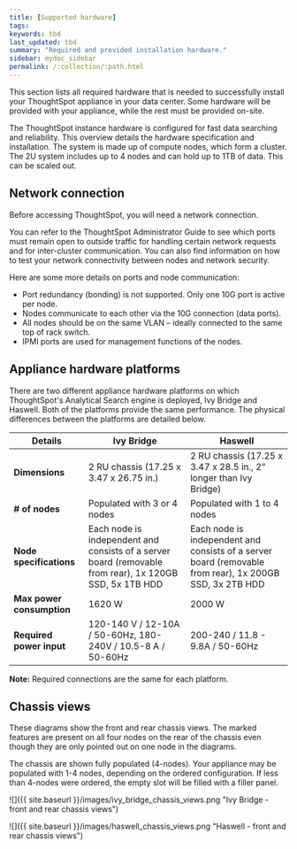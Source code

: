 ```yaml
---
title: [Supported hardware]
tags:
keywords: tbd
last_updated: tbd
summary: "Required and provided installation hardware."
sidebar: mydoc_sidebar
permalink: /:collection/:path.html
---
```


This section lists all required hardware that is needed to successfully install your ThoughtSpot appliance in your data center. Some hardware will be provided with your appliance, while the rest must be provided on-site.

The ThoughtSpot instance hardware is configured for fast data searching and reliability. This overview details the hardware specification and installation. The system is made up of compute nodes, which form a cluster. The 2U system includes up to 4 nodes and can hold up to 1TB of data. This can be scaled out.

## Network connection

Before accessing ThoughtSpot, you will need a network connection.

You can refer to the ThoughtSpot Administrator Guide to see which ports must remain open to outside traffic for handling certain network requests and for inter-cluster communication. You can also find information on how to test your network connectivity between nodes and network security.

Here are some more details on ports and node communication:

-   Port redundancy \(bonding\) is not supported. Only one 10G port is active per node.
-   Nodes communicate to each other via the 10G connection \(data ports\).
-   All nodes should be on the same VLAN – ideally connected to the same top of rack switch.
-   IPMI ports are used for management functions of the nodes.


## Appliance hardware platforms

There are two different appliance hardware platforms on which ThoughtSpot's Analytical Search engine is deployed, Ivy Bridge and Haswell. Both of the platforms provide the same performance. The physical differences between the platforms are detailed below.

|Details|Ivy Bridge|Haswell|
|-------|----------|-------|
|**Dimensions**|2 RU chassis \(17.25 x 3.47 x 26.75 in.\)|2 RU chassis \(17.25 x 3.47 x 28.5 in., 2” longer than Ivy Bridge\)|
|**\# of nodes**|Populated with 3 or 4 nodes|Populated with 1 to 4 nodes|
|**Node specifications**|Each node is independent and consists of a server board \(removable from rear\), 1x 120GB SSD, 5x 1TB HDD|Each node is independent and consists of a server board \(removable from rear\), 1x 200GB SSD, 3x 2TB HDD|
|**Max power consumption**|1620 W|2000 W|
|**Required power input**|120-140 V / 12-10A / 50-60Hz, 180-240V / 10.5-8 A / 50-60Hz|200-240 / 11.8 - 9.8A / 50-60Hz|

**Note:** Required connections are the same for each platform.


## Chassis views

These diagrams show the front and rear chassis views. The marked features are present on all four nodes on the rear of the chassis even though they are only pointed out on one node in the diagrams.

The chassis are shown fully populated \(4-nodes\). Your appliance may be populated with 1-4 nodes, depending on the ordered configuration. If less than 4-nodes were ordered, the empty slot will be filled with a filler panel.

 ![]({{ site.baseurl }}/images/ivy_bridge_chassis_views.png "Ivy Bridge - front and rear chassis views")

 ![]({{ site.baseurl }}/images/haswell_chassis_views.png "Haswell - front and rear chassis views")
